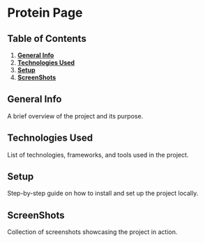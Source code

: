 # Protein Page

## Table of Contents
1. [**General Info**](#general-info)
2. [**Technologies Used**](#technologies-used)
3. [**Setup**](#setup)
4. [**ScreenShots**](#screenshots)

## General Info
A brief overview of the project and its purpose.

## Technologies Used
List of technologies, frameworks, and tools used in the project.

## Setup
Step-by-step guide on how to install and set up the project locally.

## ScreenShots
Collection of screenshots showcasing the project in action.
